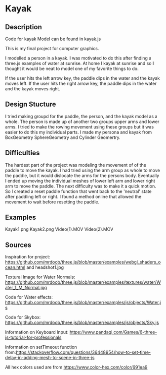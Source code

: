 # Kayak
## Description
Code for kayak Model can be found in kayak.js

This is my final project for computer graphics.

I modelled a person in a kayak. I was motivated to do this after finding a three.js examples of water at sunrise. At home I kayak at sunrise and so I thought it would be neat to model one of my favorite things to do.

If the user hits the left arrow key, the paddle dips in the water and the kayak moves left.
If the user hits the right arrow key, the paddle dips in the water and the kayak moves right.

## Design Stucture
I tried making groupd for the paddle, the person, and the kayak model as a whole. The person is made up of another two groups upper arms and lower arms.
I tried to make the rowing movement using these groups but it was easier to do this my individual parts.
I made my persona and kayak from BoxGeometry SphereGeometry and Cylinder Geomertry.

## Difficulties
The hardest part of the project was modeling the movement of of the paddle to move the kayak. I had tried using the arm group as whole to move the paddle, but it would dislocate the arms for the persons body. Eventually I ended up moving the individual meshes of lower left arm and lower right arm to move the paddle.
The next difficulty was to make it a quick motion. So I created a reset paddle function that went back to the 'neutral' state after paddling left or right. I found a method online that allowed the movement to wait before resetting the paddle.


## Examples
Kayak1.png
Kayak2.png
Video(1).MOV
Video(2).MOV


## Sources
Inspiration for project: https://github.com/mrdoob/three.js/blob/master/examples/webgl_shaders_ocean.html and headshot1.jpg

Textural Image for Water Normals: https://github.com/mrdoob/three.js/blob/master/examples/textures/water/Water_1_M_Normal.jpg

Code for Water effects: https://github.com/mrdoob/three.js/blob/master/examples/js/objects/Water.js

Code for Skybox: https://github.com/mrdoob/three.js/blob/master/examples/js/objects/Sky.js

Information on Keyboard Input: https://www.pandaqi.com/Games/6-three-js-tutorial-for-professionals

Information on setTimeout function from:https://stackoverflow.com/questions/36448954/how-to-set-time-delay-in-adding-mesh-to-scene-in-three-js

All hex colors used are from https://www.color-hex.com/color/691ea9
